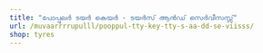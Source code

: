 ```yaml
---
title: "പോപ്പുലർ ടയർ കെയർ - ടയർസ് ആൻഡ് സെർവീസസ്സ്"
url: /muvaarrrrupulll/pooppul-tty-key-tty-s-aa-dd-se-viisss/
shop: tyres
---
```

